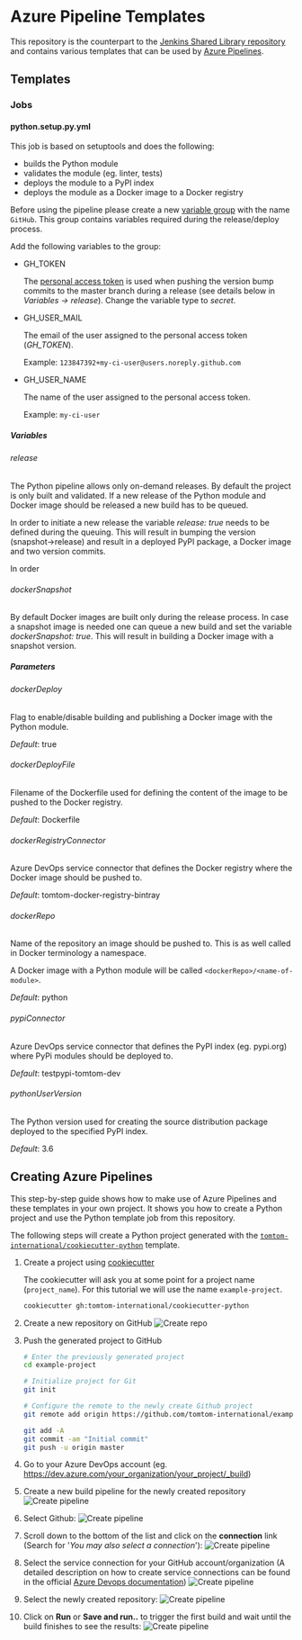# Azure Pipeline Templates

This repository is the counterpart to the [Jenkins Shared Library repository](https://github.com/tomtom-international/jsl/) and contains various templates that can be used by [Azure Pipelines](https://azure.microsoft.com/en-gb/services/devops/pipelines/).

## Templates

### Jobs

#### python.setup.py.yml

This job is based on setuptools and does the following:

* builds the Python module
* validates the module (eg. linter, tests)
* deploys the module to a PyPI index
* deploys the module as a Docker image to a Docker registry

Before using the pipeline please create a new [variable group](https://docs.microsoft.com/en-us/azure/devops/pipelines/library/variable-groups?view=azure-devops&tabs=yaml)
with the name `GitHub`. This group contains variables required during the release/deploy
process.

Add the following variables to the group:

* GH_TOKEN

  The [personal access token](https://github.com/settings/tokens) is used when pushing the version bump commits to the master branch during a release (see details below in *Variables -> release*). Change the variable type to *secret*.
* GH_USER_MAIL

  The email of the user assigned to the personal access token (*GH_TOKEN*).

  Example: `123847392+my-ci-user@users.noreply.github.com`
* GH_USER_NAME

  The name of the user assigned to the personal access token.

  Example: `my-ci-user`

##### Variables

###### release

The Python pipeline allows only on-demand releases. By default the project is only built and validated. If a new release of the Python module and Docker image
should be released a new build has to be queued.

In order to initiate a new release the variable *release: true* needs to be defined during the queuing. This will result in bumping the
version (snapshot->release) and result in a deployed PyPI package, a Docker image and two version commits.

In order

###### dockerSnapshot

By default Docker images are built only during the release process. In case a snapshot image is needed one can queue a new build and set the variable
*dockerSnapshot: true*. This will result in building a Docker image with a snapshot version.

##### Parameters

###### dockerDeploy

Flag to enable/disable building and publishing a Docker image with the Python module.

*Default*: true

###### dockerDeployFile

Filename of the Dockerfile used for defining the content of the image to be pushed to the Docker registry.

*Default*: Dockerfile

###### dockerRegistryConnector

Azure DevOps service connector that defines the Docker registry where the Docker image should be pushed to.

*Default*: tomtom-docker-registry-bintray

###### dockerRepo

Name of the repository an image should be pushed to. This is as well called in Docker terminology a namespace.

A Docker image with a Python module will be called `<dockerRepo>/<name-of-module>`.

*Default*: python

###### pypiConnector

Azure DevOps service connector that defines the PyPI index (eg. pypi.org) where PyPi modules should be deployed to.

*Default*: testpypi-tomtom-dev

###### pythonUserVersion

The Python version used for creating the source distribution package deployed to the specified PyPI index.

*Default*: 3.6

## Creating Azure Pipelines

This step-by-step guide shows how to make use of Azure Pipelines and these templates in your own project. It shows you how to create a Python project and use the Python template job from this repository.

The following steps will create a Python project generated with the [`tomtom-international/cookiecutter-python`](https://github.com/tomtom-international/cookiecutter-python) template.

1. Create a project using [cookiecutter](https://github.com/audreyr/cookiecutter)

    The cookiecutter will ask you at some point for a project name (`project_name`). For this tutorial we will use the name `example-project`.

    ```bash
    cookiecutter gh:tomtom-international/cookiecutter-python
    ```

1. Create a new repository on GitHub
![Create repo](assets/create-gh-repo.png)

1. Push the generated project to GitHub

    ```bash
    # Enter the previously generated project
    cd example-project

    # Initialize project for Git
    git init

    # Configure the remote to the newly create Github project
    git remote add origin https://github.com/tomtom-international/example-project.git

    git add -A
    git commit -am "Initial commit"
    git push -u origin master
    ```

1. Go to your Azure DevOps account (eg. https://dev.azure.com/your_organization/your_project/_build)

1. Create a new build pipeline for the newly created repository
![Create pipeline](assets/create-pipeline-1.png)

1. Select Github:
![Create pipeline](assets/create-pipeline-2.png)

1. Scroll down to the bottom of the list and click on the **connection** link (Search for '*You may also select a connection*'):
![Create pipeline](assets/create-pipeline-3.png)

1. Select the service connection for your GitHub account/organization (A detailed description on how to create service connections can be found in the official [Azure Devops documentation](https://docs.microsoft.com/en-us/azure/devops/pipelines/repos/github?view=azure-devops))
![Create pipeline](assets/create-pipeline-4.png)

1. Select the newly created repository:
![Create pipeline](assets/create-pipeline-5.png)

1. Click on **Run** or **Save and run..** to trigger the first build and wait until the build finishes to see the results:
![Create pipeline](assets/create-pipeline-6.png)
